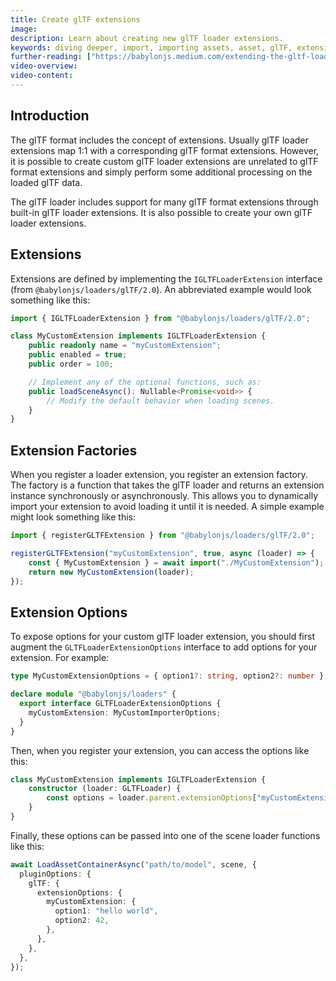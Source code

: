 ```yaml
---
title: Create glTF extensions
image:
description: Learn about creating new glTF loader extensions.
keywords: diving deeper, import, importing assets, asset, glTF, extensions
further-reading: ["https://babylonjs.medium.com/extending-the-gltf-loader-in-babylon-js-588e48fb692b"]
video-overview:
video-content:
---
```


## Introduction

The glTF format includes the concept of extensions. Usually glTF loader extensions map 1:1 with a corresponding glTF format extensions. However, it is possible to create custom glTF loader extensions are unrelated to glTF format extensions and simply perform some additional processing on the loaded glTF data.

The glTF loader includes support for many glTF format extensions through built-in glTF loader extensions. It is also possible to create your own glTF loader extensions.

## Extensions

Extensions are defined by implementing the `IGLTFLoaderExtension` interface (from `@babylonjs/loaders/glTF/2.0`). An abbreviated example would look something like this:

```typescript
import { IGLTFLoaderExtension } from "@babylonjs/loaders/glTF/2.0";

class MyCustomExtension implements IGLTFLoaderExtension {
    public readonly name = "myCustomExtension";
    public enabled = true;
    public order = 100;

    // Implement any of the optional functions, such as:
    public loadSceneAsync(): Nullable<Promise<void>> {
        // Modify the default behavior when loading scenes.
    }
}
```

## Extension Factories

When you register a loader extension, you register an extension factory. The factory is a function that takes the glTF loader and returns an extension instance synchronously or asynchronously. This allows you to dynamically import your extension to avoid loading it until it is needed. A simple example might look something like this:

```typescript
import { registerGLTFExtension } from "@babylonjs/loaders/glTF/2.0";

registerGLTFExtension("myCustomExtension", true, async (loader) => {
    const { MyCustomExtension } = await import("./MyCustomExtension");
    return new MyCustomExtension(loader);
});
```

<Alert severity="info" title="glTF Format Extensions" description="The second parameter of registerGLTFExtension specifies whether the extension is associated with a glTF format extension. If it is, it will only be used when loading glTFs that use that extension. If it is not, it will be used when loading any glTF." />

## Extension Options

To expose options for your custom glTF loader extension, you should first augment the `GLTFLoaderExtensionOptions` interface to add options for your extension. For example:

```typescript
type MyCustomExtensionOptions = { option1?: string, option2?: number };

declare module "@babylonjs/loaders" {
  export interface GLTFLoaderExtensionOptions {
    myCustomExtension: MyCustomImporterOptions;
  }
}
```

Then, when you register your extension, you can access the options like this:

```typescript
class MyCustomExtension implements IGLTFLoaderExtension {
    constructor (loader: GLTFLoader) {
        const options = loader.parent.extensionOptions["myCustomExtension"];
    }
}
```

Finally, these options can be passed into one of the scene loader functions like this:

```typescript
await LoadAssetContainerAsync("path/to/model", scene, {
  pluginOptions: {
    glTF: {
      extensionOptions: {
        myCustomExtension: {
          option1: "hello world",
          option2: 42,
        },
      },
    },
  },
});
```
